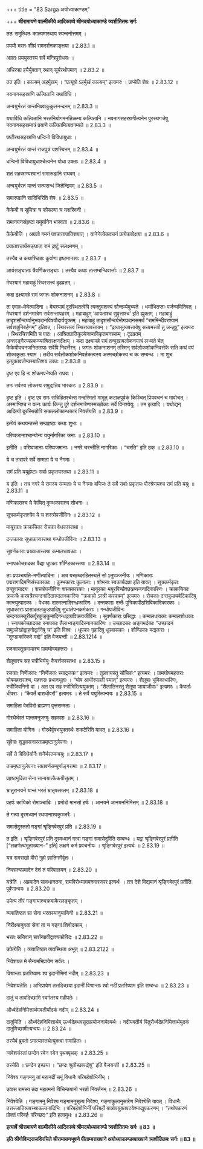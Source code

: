 +++
title = "83 Sarga अयोध्याकाण्डम्"

+++
**श्रीरामायणे वाल्मीकीये आदिकाव्ये श्रीमदयोध्याकाण्डे त्र्यशीतितमः सर्गः**

ततः समुत्थितः काल्यमास्थाय स्यन्दनोत्तमम् ।

प्रययौ भरतः शीघ्रं रामदर्शनकाङ्क्षया ॥ 2.83.1 ॥

अग्रतः प्रययुस्तस्य सर्वे मन्त्रिपुरोधसः ।

अधिरुह्य हयैर्युक्तान् रथान् सूर्यरथोपमान् ॥ 2.83.2 ॥

तत इति । काल्यम् अहर्मुखम् । “प्रत्यूषो ऽहर्मुखं काल्यम्” इत्यमरः । प्राप्येति शेषः ॥ 2.83.12 ॥

नवनागसहस्राणि कल्पितानि यथाविधि ।

अन्वयुर्भरतं यान्तमिक्ष्वाकुकुलनन्दनम् ॥ 2.83.3 ॥

यथाविधि कल्पितानि भरतनियोगमनतिक्रम्य कल्पितानि । नवनागसहस्राणीत्यनेन पुरस्थगजेषु नवनागसहस्रमात्रं प्रयाणे कल्पितमित्यवगम्यते ॥ 2.83.3 ॥

षष्टीरथसहस्राणि धन्विनो विविधायुधाः ।

अन्वयुर्भरतं यान्तं राजपुत्रं यशस्विनम् ॥ 2.83.4 ॥

धन्विनो विविधायुधाश्चेत्यनेन योधा उक्ताः ॥ 2.83.4 ॥

शतं सहस्राण्यश्वानां समारूढानि राघवम् ।

अन्वयुर्भरतं यान्तं सत्यसन्धं जितेन्द्रियम् ॥ 2.83.5 ॥

समारूढानि सादिभिरिति शेषः ॥ 2.83.5 ॥

कैकेयी च सुमित्रा च कौसल्या च यशस्विनी ।

रामानयनसंहृष्टा ययुर्यानेन भास्वता ॥ 2.83.6 ॥

कैकेयीति । अग्रतो गमनं पश्चात्तापातिशयात् । यानेनेत्येकवचनं प्रत्येकापेक्षया ॥ 2.83.6 ॥

प्रयाताश्चार्यसङ्घाता रामं द्रष्टुं सलक्ष्मणम् ।

तस्यैव च कथाश्चित्राः कुर्वाणा हृष्टमानसाः ॥ 2.83.7 ॥

आर्यसङ्घाताः त्रैवर्णिकसङ्घाः । तस्यैव कथाः तत्सम्बन्धिवार्त्ताः ॥ 2.83.7 ॥

मेघश्यामं महाबाहुं स्थिरसत्त्वं दृढव्रतम् ।

कदा द्रक्ष्यामहे रामं जगतः शोकनाशनम् ॥ 2.83.8 ॥

ता एवाह–मेघेत्यादिना । मेघश्यामं दूरस्थितत्वेपि त्यक्तुमशक्यं सौन्दर्य्यमुच्यते । धर्माभितप्ताः पर्जन्यमितिवत् । मेघश्यामं दर्शनमात्रेण सर्वसन्तापहरम् । महाबाहुम् ‘आयताश्च सुवृत्ताश्च’ इति ह्युक्तम् । महाबाहुं तादृशसौन्दर्य्यानुभवदानविषयौदार्ययुक्तम् । महाबाहुं तादृशसौन्दर्यभोगप्रदानसमर्थं “राममिन्दीवरश्यामं सर्वशत्रुनिबर्हणम्” इतिवत् । स्थिरसत्त्वं स्थिरव्यवसायम् । “द्रव्यासुव्यवसायेषु सत्त्वमस्त्री तु जन्तुषु” इत्यमरः । स्थिरचित्तमिति च पाठः । आश्रितप्रातिकूल्येनाप्यविकृतमनस्कम् । दृढव्रतम् अन्तरङ्गैरप्यप्रकम्प्याश्रितरक्षणदीक्षम् । कदा द्रक्ष्यामहे रामं तन्मुखावलोकनमात्रं लभ्यते चेत् कैकेयीवचनजनिततापाः सर्वेपि निवर्त्तेरन् । जगतः शोकनाशनम् तस्मिन् सर्वलोकशोकनिवर्त्तके सति कथं वयं शोकाकुलाः स्याम । तदीय सर्वलोकशोकनिवर्तकत्वस्य अस्मच्छोकस्य च कः सम्बन्धः । मा शुच इत्युक्तवतोप्यस्यातिशय उक्तः ॥ 2.83.8 ॥

दृष्ट एव हि नः शोकमपनेष्यति राघवः ।

तमः सर्वस्य लोकस्य समुद्यन्निव भास्करः ॥ 2.83.9 ॥

दृष्ट इति । दृष्ट एव रामः सन्निहितश्चेत्स मन्दस्मितो माभूत् कटाक्षपूर्वकं किञ्चित् प्रियवचनं च मावोचत् । अस्माभिश्च न यत्नः कार्यः किन्तु दूरे दर्शनमात्रेणास्मच्छोकाः सर्वे विनश्येयुः । तम इत्यादि । यथोद्यन् आदित्यो दूरस्थितोपि सकललोकान्धकारं निवर्त्तयति ॥ 2.83.9 ॥

इत्येवं कथयन्तस्ते सम्प्रहृष्टाः कथाः शुभाः ।

परिष्वजानाश्चान्योन्यं ययुर्नागरिका जनाः ॥ 2.83.10 ॥

इतीति । परिष्वजानाः परिष्वजमानाः । नगरे चरन्तीति नागरिकाः । “चरति” इति ठक् ॥ 2.83.10 ॥

ये च तत्रापरे सर्वे सम्मता ये च नैगमाः ।

रामं प्रति ययुर्हृष्टाः सर्वाः प्रकृतयस्तथा ॥ 2.83.11 ॥

य इति । तत्र नगरे ये रामस्य सम्मताः ये च नैगमाः वणिजः ते सर्वे सर्वाः प्रकृतयः पौरश्रेणयश्च रामं प्रति ययुः ॥ 2.83.11 ॥

मणिकाराश्च ये केचित् कुम्भकाराश्च शोभनाः ।

सूत्रकर्मकृतश्चैव ये च शस्त्रोपजीविनः ॥ 2.83.12 ॥

मायूरकाः क्राकचिका रोचका वेधकास्तथा ।

दन्तकाराः सुधाकारास्तथा गन्धोपजीविनः ॥ 2.83.13 ॥

सुवर्णकाराः प्रख्यातास्तथा कम्बलधावकाः ।

स्नापकोच्छादका वैद्या धूपकाः शौण्डिकास्तथा ॥ 2.83.14 ॥

ताः प्रपञ्चयति–मणीत्यादिना । अत्र यच्छब्दरहितस्थले सो ऽनुषञ्जनीयः । मणिकाराः पद्मरागादिमणिसंस्कारकाः । कुम्भकाराः कुलालाः । शोभनाः स्वकार्यदक्षा इति यावत् । सूत्रकर्मकृतः तन्तुवायादयः । शस्त्रोपजीविनः शस्त्रकारकाः । मायूरकाः मयूरपिच्छैश्छत्र्रव्यजनादिकारिणः । क्राकचिकाः क्रकचैः करपत्रैश्चन्दनादिदारुदलनकारिणः “क्रकचो़ ऽस्त्री करपत्रम्” इत्यमरः । रोचकाः दन्तकुड्यवेदिकादिषु कान्त्युत्पादकाः । वेधकाः दारुरत्नादिरन्ध्रकारिणः । दन्तकाराः दन्तैः पुत्रिकापीठशिबिकादिकारकाः । सुधाकाराः प्रासादतलकुड्यादिषु सुधालेपनकर्मकराः । गन्धोपजीविनः चन्दनकस्तूरीकर्पूरकुङ्कुमादिगन्धद्रव्यविक्रयजीविनः । सुवर्णकाराः प्रसिद्धाः । कम्बलधावकाः कम्बलशोधकाः । स्नापकोच्छादकाः स्नापकाः तैलाभ्यङ्गादिस्नानकारिणः । उच्छादकाः अङ्गमर्दकाः “उच्छादनं समुल्लेखोद्वाहनोद्वर्तनेषु च” इति विश्वः । धूपकाः गृहादिषु धूपवासकाः । शौण्डिकाः मद्यकराः । “शुण्डाकरिकरे मद्ये” इति वैजयन्ती ॥ 2.83.1214 ॥

रजकास्तुन्नवायाश्च ग्रामघोषमहत्तराः ।

शैलूषाश्च सह स्त्रीभिर्ययुः कैवर्त्तकास्तथा ॥ 2.83.15 ॥

रजकाः निर्णेजकाः “निर्णेजकः स्याद्रजकः” इत्यमरः । तुन्नवायस्तु सौचिकः” इत्यमरः । ग्रामघोषमहत्तराः घोषमहत्तराश्च, महत्तराः प्रधानभूताः । “घोष आभीरपल्ली स्यात्” इत्यमरः । शैलूषाः भूमिकाधारिणः, स्त्रीजिवनिनो वा । अत एव सह स्त्रीभिरित्ययुक्तम् । “शैलालिनस्तु शैलूषा जायाजीवाः” इत्यमरः । कैवर्ताः धीवराः । “कैवर्ते दाशधीवरौ” इत्यमरः । ते सर्वे ययुरित्यन्वयः ॥ 2.83.15 ॥

समाहिता वेदविदो ब्राह्मणा वृत्तसम्मताः ।

गोरथैर्भरतं यान्तमनुजग्मुः सहस्रशः ॥ 2.83.16 ॥

समाहिता योगिनः । गोरथैर्वृषभयुक्तरथैः शकटैरिति यावत् ॥ 2.83.16 ॥

सुवेषाः शुद्धवसनास्ताम्रमृष्टानुलेपनाः ।

सर्वे ते विविधैर्यानैः शनैर्भरतमन्वयुः ॥ 2.83.17 ॥

ताम्रमृष्टानुलेपनाः रक्तवर्णसम्पूर्णाङ्गरामाः ॥ 2.83.17 ॥

प्रहृष्टमुदिता सेना सान्वयात्कैकयीसुतम् ।

भ्रातुरानयने यान्तं भरतं भ्रातृवत्सलम् ॥ 2.83.18 ॥

प्रहर्षः कायिको रोमाञ्चादिः । प्रमोदो मानसो हर्षः । आनयने आनयननिमित्तम् ॥ 2.83.18 ॥

ते गत्वा दूरमध्वानं रथयानाश्वकुञ्जरैः ।

समासेदुस्ततो गङ्गां श्रृङ्गिबेरपुरं प्रति ॥ 2.83.19 ॥

त इति । श्रृङ्गिबेरपुरं प्रति दूरमध्वानं गत्वा गङ्गां समासेदुरिति सम्बन्धः । यद्वा श्रृङ्गिबेरपुरं प्रतीति \[“लक्षणेत्थंभूताख्यान–” इति\] लक्षणे कर्म प्रवचनीयः । श्रृङ्गिबेरपुरं इत्यर्थः ॥ 2.83.19 ॥

यत्र रामसखो वीरो गुहो ज्ञातिगणैर्वृतः ।

निवसत्यप्रमादेन देशं तं परिपालयन् ॥ 2.83.20 ॥

यत्रेति । अप्रमादेन सावधानतया, रामविरोध्यागमनवारणपर इत्यर्थः । तत्र देशे विद्यमानं श्रृङ्गिबेरपुरं प्रतीति पूर्वेणान्वयः ॥ 2.83.20 ॥

उपेत्य तीरं गङ्गायाश्चक्रवाकैरलङ्कृतम् ।

व्यवातिष्ठत सा सेना भरतस्यानुयायिनी ॥ 2.83.21 ॥

निरीक्ष्यानुगतां सेनां तां च गङ्गां शिवोदकाम् ।

भरतः सचिवान् सर्वानब्रवीद्वाक्यकोविदः ॥ 2.83.22 ॥

उपेत्येति । व्यवातिष्ठत व्यवस्थिता अभूत् ॥ 2.83.2122 ॥

निवेशयत मे सैन्यमभिप्रायेण सर्वतः ।

विश्रान्ताः प्रतरिष्यामः श्व इदानीमिमां नदीम् ॥ 2.83.23 ॥

निवेशयतेति । अभिप्रायेण तत्तदिच्छया इदानीं विश्रान्ताः श्वो नदीं प्रतरिष्याम इति सम्बन्धः ॥ 2.83.23 ॥

दातुं च तावदिच्छामि स्वर्गतस्य महीपतेः ।

और्ध्वदेहनिमित्तार्थमवतीर्योदकं नदीम् ॥ 2.83.24 ॥

दातुमिति । और्ध्वदेहनिमित्तार्थम् ऊर्ध्वदेहभवसुखप्रयोजनायेत्यर्थः । नदीमवतीर्य पितुरौर्ध्वदेहनिमित्तार्थमुदकं दातुमिच्छामीत्यन्वयः ॥ 2.83.24 ॥

तस्यैवं ब्रुवतो ऽमात्यास्तथेत्युक्त्वा समाहिताः ।

न्यवेशयंस्तां छन्देन स्वेन स्वेन पृथक्पृथक् ॥ 2.83.25 ॥

तस्येति । छन्देन इच्छया । “छन्दः श्रुतीच्छापद्येषु” इति वैजयन्ती ॥ 2.83.25 ॥

निवेश्य गङ्गमनु तां महानदीं चमूं विधानैः परिबर्हशोभिनीम् ।

उवास रामस्य तदा महात्मनो विचिन्तयानो भरतो निवर्त्तनम् ॥ 2.83.26 ॥

निवेश्येति । गङ्गामनु निवेश्य गङ्गामनुसृत्य निवेश्य, गङ्गाकूलानुसारेण निवेश्येति यावत् । विधानैः तत्तज्जातिव्यवस्थाकल्पनादिभिः । परिबर्हशोभिनीं परिबर्हो यात्रोपयुक्तपटवेश्माद्युपकरणम् । “तथोपकरणं प्रोक्तं परिबर्हः परिच्छदः” इति हलायुधः ॥ 2.83.26 ॥

**इत्यार्षे श्रीरामायणे वाल्मीकीये आदिकाव्ये श्रीमदयोध्याकाण्डे त्र्यशीतितमः सर्गः ॥ 83 ॥**

**इति श्रीगोविन्दराजविरचिते श्रीरामायणभूषणे पीताम्बराख्याने अयोध्याकाण्डव्याख्याने त्र्यशीतितमः सर्गः ॥ 83 ॥**
